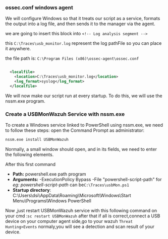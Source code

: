 ### ossec.conf windows agent 
We will configure Windows so that it treats our script as a service, formats the output into a log file, and then sends it to the manager via the agent.

we are going to insert this block into `<!-- Log analysis segment -->`

this `C:\Traces\usb_monitor.log` represent the log pathFile so you can place it anywhere.

the file path is: `C:\Program Files (x86)\ossec-agent\ossec.conf`
```xml

  <localfile>
    <location>C:\Traces\usb_monitor.log</location>
    <log_format>syslog</log_format>
  </localfile>
```
We will now make our script run at every startup. To do this, we will use the nssm.exe program.

### Create a USBMonWazuh Service with nssm.exe

To create a Windows service linked to PowerShell using nssm.exe, we need to follow these steps:
open the Command Prompt as administrator:

```cmd
nssm.exe install USBMonWazuh
```
Normally, a small window should open, and in its fields, we need to enter the following elements.

After this first command
-  **Path:**
	   powershell.exe path program
- **Arguments:**
	  -ExecutionPolicy Bypass -File "powershell-script-path"  for *eg: powershell-script-path* can be`C:\Traces\usbMon.ps1`
- **Startup directory**:
		C:\Users\dsi\AppData\Roaming\Microsoft\Windows\Start Menu\Programs\Windows PowerShell

Now ,just restart USBMonWazuh service with this following command on your cmd :` sc restart USBMonWazuh ` after that if all is correct,connect a USB device on your computer agent side,go to your wazuh `Threat Hunting>Events` normaly,you will see a detection and scan result of your device.

